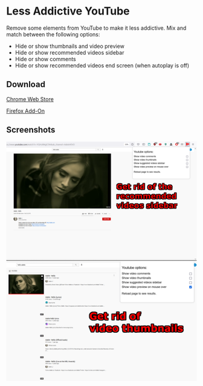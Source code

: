 # Less Addictive YouTube

Remove some elements from YouTube to make it less addictive. Mix and match between the following options:

- Hide or show thumbnails and video preview
- Hide or show recommended videos sidebar
- Hide or show comments
- Hide or show recommended videos end screen (when autoplay is off)

## Download

[Chrome Web Store](https://chrome.google.com/webstore/detail/less-addictive-youtube/olhmbgdbpfpkpejldoihajphhilpdnle)

[Firefox Add-On](https://addons.mozilla.org/en-US/firefox/addon/less-addictive-youtube/)

## Screenshots

![Remove comments and sidebar](https://github.com/AlexisDrain/Less-Addictive-YouTube/blob/main/screenshots/removecommentsandsidebar1280x800.png)
![Remove thumbnails](https://github.com/AlexisDrain/Less-Addictive-YouTube/blob/main/screenshots/GetRidOfThumbnails-1280x800.png)
